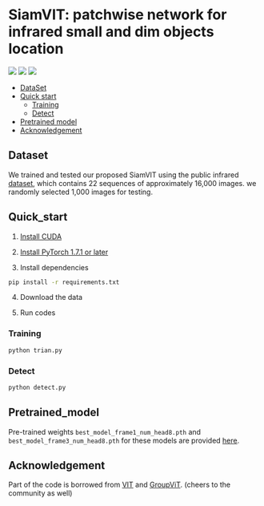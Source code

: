 # SiamVIT: patchwise network for infrared small and dim objects location
<a href="#"><img src="https://img.shields.io/github/actions/workflow/status/milesial/PyTorch-UNet/main.yml?logo=github&style=for-the-badge" /></a> <a href="https://pytorch.org/"><img src="https://img.shields.io/badge/PyTorch-v1.7.1+-red.svg?logo=PyTorch&style=for-the-badge" /></a> <a href="#"><img src="https://img.shields.io/badge/python-v3.9+-blue.svg?logo=python&style=for-the-badge" /></a>



- [DataSet](#Dataset)
- [Quick start](#Quick_start)
  - [Training](#training)
  - [Detect](#Detect)
- [Pretrained model](#Pretrained_model)
- [Acknowledgement](#Acknowledgement)

## Dataset
We trained and tested our proposed SiamVIT using the public infrared [dataset](https://www.scidb.cn/en/detail?dataSetId=720626420933459968), which contains 22 sequences of approximately 16,000 images. we randomly selected 1,000 images for testing.
## Quick_start
1. [Install CUDA](https://developer.nvidia.com/cuda-downloads)

2. [Install PyTorch 1.7.1 or later](https://pytorch.org/get-started/locally/)

3. Install dependencies
```bash
pip install -r requirements.txt
```
4. Download the data

5. Run codes 
### Training
```bash
python trian.py
```
### Detect
```bash
python detect.py
```
## Pretrained_model
Pre-trained weights `best_model_frame1_num_head8.pth` and `best_model_frame3_num_head8.pth` for these models are provided  [here](https://drive.google.com/drive/folders/1eDF10eWgL-w61E0iz0nfde37yixTY6ip?usp=sharing).

## Acknowledgement
Part of the code is borrowed from [VIT](https://github.com/huggingface/pytorch-image-models/blob/main/timm/models/vision_transformer.py) and [GroupViT](https://github.com/NVlabs/GroupViT). (cheers to the community as well)
